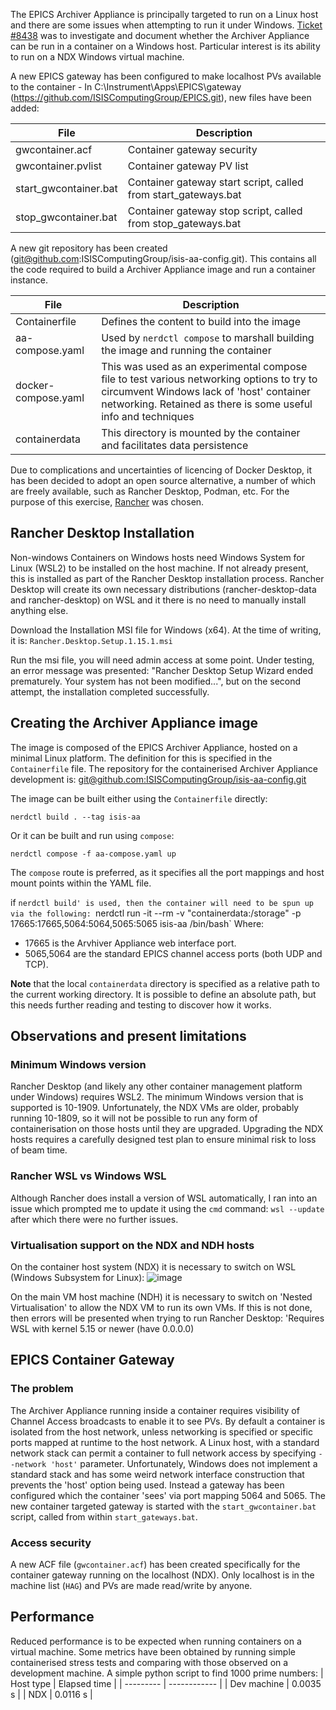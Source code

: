 The EPICS Archiver Appliance is principally targeted to run on a Linux host and there are some issues when attempting to run it under Windows.
[Ticket #8438](https://github.com/ISISComputingGroup/IBEX/issues/8438) was to investigate and document whether the Archiver Appliance can be run in a container on a Windows host. Particular interest is its ability to run on a NDX Windows virtual machine.

A new EPICS gateway has been configured to make localhost PVs available to the container - In C:\Instrument\Apps\EPICS\gateway (https://github.com/ISISComputingGroup/EPICS.git), new files have been added:

| File | Description |
| ---- | ----------- |
| gwcontainer.acf | Container gateway security |
| gwcontainer.pvlist | Container gateway PV list |
| start_gwcontainer.bat | Container gateway start script, called from start_gateways.bat |
| stop_gwcontainer.bat | Container gateway stop script, called from stop_gateways.bat |

A new git repository has been created (git@github.com:ISISComputingGroup/isis-aa-config.git). This contains all the code required to build a Archiver Appliance image and run a container instance.

| File | Description |
| ---- | ----------- |
| Containerfile | Defines the content to build into the image |
| aa-compose.yaml | Used by `nerdctl compose` to marshall building the image and running the container  |
| docker-compose.yaml | This was used as an experimental compose file to test various networking options to try to circumvent Windows lack of 'host' container networking. Retained as there is some useful info and techniques |
| containerdata  | This directory is mounted by the container and facilitates data persistence  |

Due to complications and uncertainties of licencing of Docker Desktop, it has been decided to adopt an open source alternative, a number of which are freely available, such as Rancher Desktop, Podman, etc. For the purpose of this exercise, [Rancher](https://rancherdesktop.io/) was chosen.

## Rancher Desktop Installation
Non-windows Containers on Windows hosts need Windows System for Linux (WSL2) to be installed on the host machine. If not already present, this is installed as part of the Rancher Desktop installation process. Rancher Desktop will create its own necessary distributions (rancher-desktop-data and rancher-desktop) on WSL and it there is no need to manually install anything else.

Download the Installation MSI file for Windows (x64). At the time of writing, it is: `Rancher.Desktop.Setup.1.15.1.msi`

Run the msi file, you will need admin access at some point. Under testing, an error message was presented: "Rancher Desktop Setup Wizard ended prematurely. Your system has not been modified...", but on the second attempt, the installation completed successfully. 

## Creating the Archiver Appliance image
The image is composed of the EPICS Archiver Appliance, hosted on a minimal Linux platform. The definition for this is specified in the `Containerfile` file.
The repository for the containerised Archiver Appliance development is: [git@github.com:ISISComputingGroup/isis-aa-config.git](git@github.com:ISISComputingGroup/isis-aa-config.git)

The image can be built either using the `Containerfile` directly:

`nerdctl build . --tag isis-aa`

Or it can be built and run using `compose`:

`nerdctl compose -f aa-compose.yaml up`

The `compose` route is preferred, as it specifies all the port mappings and host mount points within the YAML file.

if `nerdctl build' is used, then the container will need to be spun up via the following:
`nerdctl run -it --rm -v "containerdata:/storage" -p 17665:17665,5064:5064,5065:5065 isis-aa /bin/bash`
Where: 
* 17665 is the Arvhiver Appliance web interface port. 
* 5065,5064 are the standard EPICS channel access ports (both UDP and TCP).

**Note** that the local `containerdata` directory is specified as a relative path to the current working directory. It is possible to define an absolute path, but this needs further reading and testing to discover how it works.



## Observations and present limitations
### Minimum Windows version
Rancher Desktop (and likely any other container management platform under Windows) requires WSL2. The minimum Windows version that is supported is 10-1909. Unfortunately, the NDX VMs are older, probably running 10-1809, so it will not be possible to run any form of containerisation on those hosts until they are upgraded. Upgrading the NDX hosts requires a carefully designed test plan to ensure minimal risk to loss of beam time.

### Rancher WSL vs Windows WSL
Although Rancher does install a version of WSL automatically, I ran into an issue which prompted me to update it using the `cmd` command: `wsl --update`
after which there were no further issues.

### Virtualisation support on the NDX and NDH hosts
On the container host system (NDX) it is necessary to switch on WSL (Windows Subsystem for Linux):
![image](https://github.com/user-attachments/assets/f5f7ae90-6ff7-4ec1-b946-473601af3155)

On the main VM host machine (NDH) it is necessary to switch on 'Nested Virtualisation' to allow the NDX VM to run its own VMs. If this is not done, then errors will be presented when trying to run Rancher Desktop: 'Requires WSL with kernel 5.15 or newer (have 0.0.0.0)

## EPICS Container Gateway
### The problem
The Archiver Appliance running inside a container requires visibility of Channel Access broadcasts to enable it to see PVs. By default a container is isolated from the host network, unless networking is specified or specific ports mapped at runtime to the host network. A Linux host, with a standard network stack can permit a container to full network access by specifying `--network 'host'` parameter. Unfortunately, Windows does not implement a standard stack and has some weird network interface construction that prevents the 'host' option being used.
Instead a gateway has been configured which the container 'sees' via port mapping 5064 and 5065.
The new container targeted gateway is started with the `start_gwcontainer.bat` script, called from within `start_gateways.bat`. 

### Access security
A new ACF file (`gwcontainer.acf`) has been created specifically for the container gateway running on the localhost (NDX). Only localhost is in the machine list (`HAG`) and PVs are made read/write by anyone.

## Performance
Reduced performance is to be expected when running containers on a virtual machine. Some metrics have been obtained by running simple containerised stress tests and comparing with those observed on a development machine.
A simple python script to find 1000 prime numbers:
| Host type | Elapsed time |
| --------- | ------------ |
| Dev machine | 0.0035 s |
| NDX | 0.0116 s |


